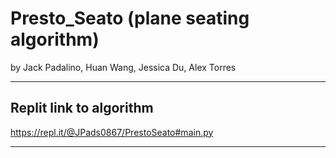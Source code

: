 # Presto_Seato (plane seating algorithm)
by Jack Padalino, Huan Wang, Jessica Du, Alex Torres

-----

## Replit link to algorithm ##

https://repl.it/@JPads0867/PrestoSeato#main.py

---

